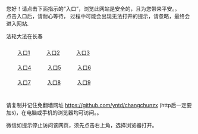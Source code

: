 您好！请点击下面指示的“入口”，浏览此网站是安全的，且为您带来平安。。 <br/>
点击入口后，请耐心等待， 过程中可能会出现无法打开的提示，请忽略，最终会进入网站. </br>

法轮大法在长春<br/>
<div style="padding:10px"><a style="margin:20px" target="_blank" href="https://d37nn7tk6bynln.cloudfront.net/2Qpsp?vrzxjprl" id="ccLink1" rel="nofollow">入口1</a> <a target="_blank" style="margin:20px" href="https://d20vd75eg3lkje.cloudfront.net/2Qpsp?nlqer" id="ccLink2" rel="nofollow">入口2</a> <a style="margin:20px" target="_blank" href="https://d1f4otyud47b6d.cloudfront.net/2Qpsp?dqcbfuu" id="ccLink3" rel="nofollow">入口3</a></div>

<div style="padding:10px" ><a style="margin:20px" target="_blank" href="https://d37nn7tk6bynln.cloudfront.net/2Qpsp?vrzxjprl" id="ccLink4" rel="nofollow">入口4</a> <a style="margin:20px" href="https://d20vd75eg3lkje.cloudfront.net/2Qpsp?nlqer" target="_blank" id="ccLink5" rel="nofollow">入口5</a> <a style="margin:20px" href="https://d1f4otyud47b6d.cloudfront.net/2Qpsp?dqcbfuu" target="_blank" id="ccLink6" rel="nofollow">入口6</a></div>

<div style="padding:10px"><a style="margin:20px" target="_blank" href="https://d37nn7tk6bynln.cloudfront.net/2Qpsp?vrzxjprl" id="ccLink7" rel="nofollow">入口7</a> <a style="margin:20px" href="https://d20vd75eg3lkje.cloudfront.net/2Qpsp?nlqer" target="_blank" id="ccLink8" rel="nofollow">入口8</a> <a style="margin:20px" target="_blank" href="https://d1f4otyud47b6d.cloudfront.net/2Qpsp?dqcbfuu" id="ccLink9" rel="nofollow">入口9</a></div>

<br/>



请复制并记住免翻墙网址 https://github.com/yntd/changchunzx (http后一定要加s)，在电脑或手机的浏览器均可访问。。<br/>

微信如提示停止访问该网页，须先点击右上角，选择浏览器打开。
